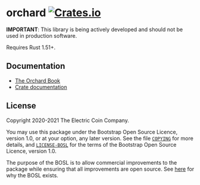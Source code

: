 # orchard [![Crates.io](https://img.shields.io/crates/v/orchard.svg)](https://crates.io/crates/orchard) #

**IMPORTANT**: This library is being actively developed and should not be used in production software.

Requires Rust 1.51+.

## Documentation

- [The Orchard Book](https://zcash.github.io/orchard/)
- [Crate documentation](https://docs.rs/orchard)

## License

Copyright 2020-2021 The Electric Coin Company.

You may use this package under the Bootstrap Open Source Licence, version 1.0,
or at your option, any later version. See the file [`COPYING`](COPYING) for
more details, and [`LICENSE-BOSL`](LICENSE-BOSL) for the terms of the Bootstrap
Open Source Licence, version 1.0.

The purpose of the BOSL is to allow commercial improvements to the package
while ensuring that all improvements are open source. See
[here](https://electriccoin.co/blog/introducing-tgppl-a-radically-new-type-of-open-source-license/)
for why the BOSL exists.
